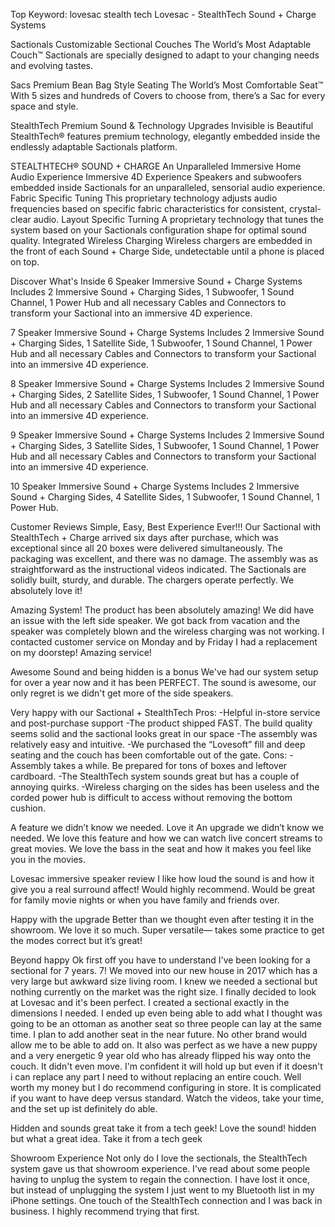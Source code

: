 Top Keyword: lovesac stealth tech
Lovesac - StealthTech Sound + Charge Systems

Sactionals
Customizable Sectional Couches
The World’s Most Adaptable Couch™
Sactionals are specially designed to adapt to your changing needs and evolving tastes.

Sacs
Premium Bean Bag Style Seating
The World’s Most Comfortable Seat™
With 5 sizes and hundreds of Covers to choose from, there’s a Sac for every space and style.

StealthTech
Premium Sound & Technology Upgrades
Invisible is Beautiful
StealthTech® features premium technology, elegantly embedded inside the endlessly adaptable Sactionals platform.

STEALTHTECH® SOUND + CHARGE
An Unparalleled Immersive Home Audio Experience
Immersive 4D Experience
Speakers and subwoofers embedded inside Sactionals for an unparalleled, sensorial audio experience.
Fabric Specific Tuning
This proprietary technology adjusts audio frequencies based on specific fabric characteristics for consistent, crystal-clear audio.
Layout Specific Turning
A proprietary technology that tunes the system based on your Sactionals configuration shape for optimal sound quality.
Integrated Wireless Charging
Wireless chargers are embedded in the front of each Sound + Charge Side, undetectable until a phone is placed on top.

Discover What's Inside
6 Speaker Immersive Sound + Charge Systems
Includes 2 Immersive Sound + Charging Sides, 1 Subwoofer, 1 Sound Channel, 1 Power Hub and all necessary Cables and Connectors to transform your Sactional into an immersive 4D experience.

7 Speaker Immersive Sound + Charge Systems
Includes 2 Immersive Sound + Charging Sides, 1 Satellite Side, 1 Subwoofer, 1 Sound Channel, 1 Power Hub and all necessary Cables and Connectors to transform your Sactional into an immersive 4D experience.

8 Speaker Immersive Sound + Charge Systems
Includes 2 Immersive Sound + Charging Sides, 2 Satellite Sides, 1 Subwoofer, 1 Sound Channel, 1 Power Hub and all necessary Cables and Connectors to transform your Sactional into an immersive 4D experience.

9 Speaker Immersive Sound + Charge Systems
Includes 2 Immersive Sound + Charging Sides, 3 Satellite Sides, 1 Subwoofer, 1 Sound Channel, 1 Power Hub and all necessary Cables and Connectors to transform your Sactional into an immersive 4D experience.

10 Speaker Immersive Sound + Charge Systems
Includes 2 Immersive Sound + Charging Sides, 4 Satellite Sides, 1 Subwoofer, 1 Sound Channel, 1 Power Hub.

Customer Reviews
Simple, Easy, Best Experience Ever!!!
Our Sactional with StealthTech + Charge arrived six days after purchase, which was exceptional since all 20 boxes were delivered simultaneously. The packaging was excellent, and there was no damage. The assembly was as straightforward as the instructional videos indicated. The Sactionals are solidly built, sturdy, and durable. The chargers operate perfectly. We absolutely love it!

Amazing System!
The product has been absolutely amazing! We did have an issue with the left side speaker. We got back from vacation and the speaker was completely blown and the wireless charging was not working. I contacted customer service on Monday and by Friday I had a replacement on my doorstep! Amazing service!

Awesome Sound and being hidden is a bonus
We've had our system setup for over a year now and it has been PERFECT. The sound is awesome, our only regret is we didn't get more of the side speakers.

Very happy with our Sactional + StealthTech
Pros:
-Helpful in-store service and post-purchase support
-The product shipped FAST. The build quality seems solid and the sactional looks great in our space
-The assembly was relatively easy and intuitive.
-We purchased the “Lovesoft” fill and deep seating and the couch has been comfortable out of the gate.
Cons:
-Assembly takes a while. Be prepared for tons of boxes and leftover cardboard.
-The StealthTech system sounds great but has a couple of annoying quirks.
-Wireless charging on the sides has been useless and the corded power hub is difficult to access without removing the bottom cushion.

A feature we didn’t know we needed. Love it
An upgrade we didn’t know we needed. We love this feature and how we can watch live concert streams to great movies. We love the bass in the seat and how it makes you feel like you in the movies.

Lovesac immersive speaker review
I like how loud the sound is and how it give you a real surround affect! Would highly recommend. Would be great for family movie nights or when you have family and friends over.

Happy with the upgrade
Better than we thought even after testing it in the showroom. We love it so much. Super versatile— takes some practice to get the modes correct but it’s great!

Beyond happy
Ok first off you have to understand I've been looking for a sectional for 7 years. 7! We moved into our new house in 2017 which has a very large but awkward size living room. I knew we needed a sectional but nothing currently on the market was the right size. I finally decided to look at Lovesac and it's been perfect. I created a sectional exactly in the dimensions I needed. I ended up even being able to add what I thought was going to be an ottoman as another seat so three people can lay at the same time. I plan to add another seat in the near future. No other brand would allow me to be able to add on. It also was perfect as we have a new puppy and a very energetic 9 year old who has already flipped his way onto the couch. It didn't even move. I'm confident it will hold up but even if it doesn't i can replace any part I need to without replacing an entire couch. Well worth my money but I do recommend configuring in store. It is complicated if you want to have deep versus standard. Watch the videos, take your time, and the set up ist definitely do able.

Hidden and sounds great take it from a tech geek!
Love the sound! hidden but what a great idea. Take it from a tech geek

Showroom Experience
Not only do I love the sectionals, the StealthTech system gave us that showroom experience. I’ve read about some people having to unplug the system to regain the connection. I have lost it once, but instead of unplugging the system I just went to my Bluetooth list in my iPhone settings. One touch of the StealthTech connection and I was back in business. I highly recommend trying that first.